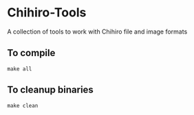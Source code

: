 Chihiro-Tools
=============

A collection of tools to work with Chihiro file and image formats

## To compile

`make all`

## To cleanup binaries

`make clean`
